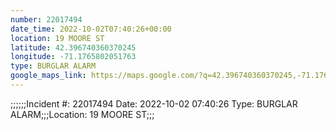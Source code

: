 ```yaml
---
number: 22017494
date_time: 2022-10-02T07:40:26+00:00
location: 19 MOORE ST
latitude: 42.396740360370245
longitude: -71.1765802051763
type: BURGLAR ALARM
google_maps_link: https://maps.google.com/?q=42.396740360370245,-71.1765802051763
---
```


;;;;;;Incident #: 22017494  Date: 2022-10-02 07:40:26   Type: BURGLAR ALARM;;;Location: 19 MOORE ST;;;

